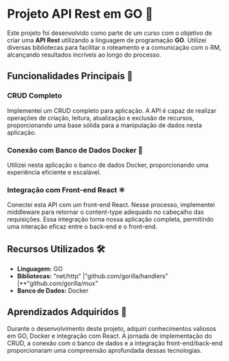 # Projeto API Rest em GO 🚀

Este projeto foi desenvolvido como parte de um curso com o objetivo de criar uma **API Rest** utilizando a linguagem de programação **GO**. 
Utilizei diversas bibliotecas para facilitar o roteamento e a comunicação com o RM, alcançando resultados incríveis ao longo do processo.

## Funcionalidades Principais 🎯

### CRUD Completo
Implementei um CRUD completo para aplicação. A API é capaz de realizar operações de criação, leitura, atualização e exclusão de recursos, 
proporcionando uma base sólida para a manipulação de dados nesta aplicação.

### Conexão com Banco de Dados Docker 🐳
Utilizei nesta aplicação o banco de dados Docker, proporcionando uma experiência eficiente e escalável. 

### Integração com Front-end React ⚛️
Conectei esta API com um front-end React. Nesse processo, implementei middleware para retornar o content-type adequado no cabeçalho das requisições. 
Essa integração torna nossa aplicação completa, permitindo uma interação eficaz entre o back-end e o front-end.

## Recursos Utilizados 🛠️

- **Linguagem:** GO
- **Bibliotecas:**   "net/http"
                  	 |"github.com/gorilla/handlers"
	                   |**"github.com/gorilla/mux"
- **Banco de Dados:** Docker

## Aprendizados Adquiridos 🧠

Durante o desenvolvimento deste projeto, adquiri conhecimentos valiosos em GO, Docker e integração com React. 
A jornada de implementação do CRUD, a conexão com o banco de dados e a integração front-end/back-end proporcionaram 
uma compreensão aprofundada dessas tecnologias.
